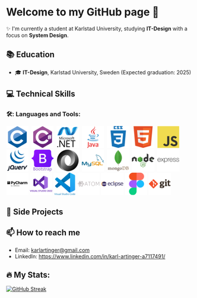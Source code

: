 # Welcome to my GitHub page 👋

✨ I'm currently a student at Karlstad University, studying **IT-Design** with a focus on **System Design**.

## 📚 Education

- 🎓 **IT-Design**, Karlstad University, Sweden (Expected graduation: 2025)

## 💻 Technical Skills
### 🛠️: Languages and Tools:

<div>
  <img src="https://github.com/devicons/devicon/blob/master/icons/c/c-original.svg" title="C" alt="C" width="60" height="60"/>&nbsp;
  <img src="https://github.com/devicons/devicon/blob/master/icons/csharp/csharp-original.svg" title="CSharp" alt="CSharp" width="60" height="60"/>&nbsp;
  <img src="https://github.com/devicons/devicon/blob/master/icons/dot-net/dot-net-original-wordmark.svg" title="Dot-Net" alt="Dot-Net" width="60" height="60"/>&nbsp;
  <img src="https://github.com/devicons/devicon/blob/master/icons/java/java-original-wordmark.svg" title="Java" alt="Java" width="60" height="60"/>&nbsp;
  <img src="https://github.com/devicons/devicon/blob/master/icons/css3/css3-plain-wordmark.svg"  title="CSS3" alt="CSS" width="60" height="60"/>&nbsp;
  <img src="https://github.com/devicons/devicon/blob/master/icons/html5/html5-original.svg" title="HTML5" alt="HTML" width="60" height="60"/>&nbsp;
  <img src="https://github.com/devicons/devicon/blob/master/icons/javascript/javascript-original.svg" title="JavaScript" alt="JavaScript" width="60" height="60"/>&nbsp;
  <img src="https://github.com/devicons/devicon/blob/master/icons/jquery/jquery-original-wordmark.svg" title="JQuery" alt="JQuery" width="60" height="60"/>&nbsp;
  <img src="https://github.com/devicons/devicon/blob/master/icons/bootstrap/bootstrap-original-wordmark.svg" title="BootStrap" alt="BootStrap" width="60" height="60"/>&nbsp;
  <img src="https://github.com/devicons/devicon/blob/master/icons/json/json-original.svg" title="JSON" alt="JSON" width="60" height="60"/>&nbsp;
  <img src="https://github.com/devicons/devicon/blob/master/icons/mysql/mysql-original-wordmark.svg" title="MySQL"  alt="MySQL" width="60" height="60"/>&nbsp;
  <img src="https://github.com/devicons/devicon/blob/master/icons/mongodb/mongodb-original-wordmark.svg" title="MongoDB"  alt="MongoDB" width="60" height="60"/>&nbsp;
  <img src="https://github.com/devicons/devicon/blob/master/icons/nodejs/nodejs-original-wordmark.svg" title="NodeJS" alt="NodeJS" width="60" height="60"/>&nbsp;
  <img src="https://github.com/devicons/devicon/blob/master/icons/express/express-original-wordmark.svg" title="Express" alt="Express" width="60" height="60"/>
  <img src="https://github.com/devicons/devicon/blob/master/icons/pycharm/pycharm-original-wordmark.svg" title="PyCharm" alt="PyCharm" width="60" height="60"/>
  <img src="https://github.com/devicons/devicon/blob/master/icons/visualstudio/visualstudio-original-wordmark.svg" title="VS" alt="VS" width="60" height="60"/>
  <img src="https://github.com/devicons/devicon/blob/master/icons/vscode/vscode-original-wordmark.svg" title="VSC" alt="VSC" width="60" height="60"/>
  <img src="https://github.com/devicons/devicon/blob/master/icons/atom/atom-original-wordmark.svg" title="Atom" alt="Atom" width="60" height="60"/>
  <img src="https://github.com/devicons/devicon/blob/master/icons/eclipse/eclipse-original-wordmark.svg" title="Eclipse" alt="Eclipse" width="60" height="60"/>
  <img src="https://github.com/devicons/devicon/blob/master/icons/figma/figma-original.svg" title="Figma" alt="Figma" width="60" height="60"/>
  <img src="https://github.com/devicons/devicon/blob/master/icons/git/git-original-wordmark.svg" title="Git" alt="Git" width="60" height="60"/>
  
  
</div>

## 📄 Side Projects

<!-- - **Project 1**: Short description of the project. What was your role? What technologies did you use? -->

## 📫 How to reach me

- Email: karlartinger@gmail.com
- LinkedIn: https://www.linkedin.com/in/karl-artinger-a7117491/

## 🔥 My Stats:
<a href="https://git.io/streak-stats"><img src="https://github-readme-streak-stats.herokuapp.com?user=Karlarti100&theme=dark&hide_border=true&border_radius=5&date_format=j%20M%5B%20Y%5D" alt="GitHub Streak" /></a>

<!--
**Karlarti100/Karlarti100** is a ✨ _special_ ✨ repository because its `README.md` (this file) appears on your GitHub profile.

Here are some ideas to get you started:

- 🔭 I’m currently working on ...
- 🌱 I’m currently learning ...
- 👯 I’m looking to collaborate on ...
- 🤔 I’m looking for help with ...
- 💬 Ask me about ...
- 📫 How to reach me: ...
- 😄 Pronouns: ...
- ⚡ Fun fact: ...
-->
